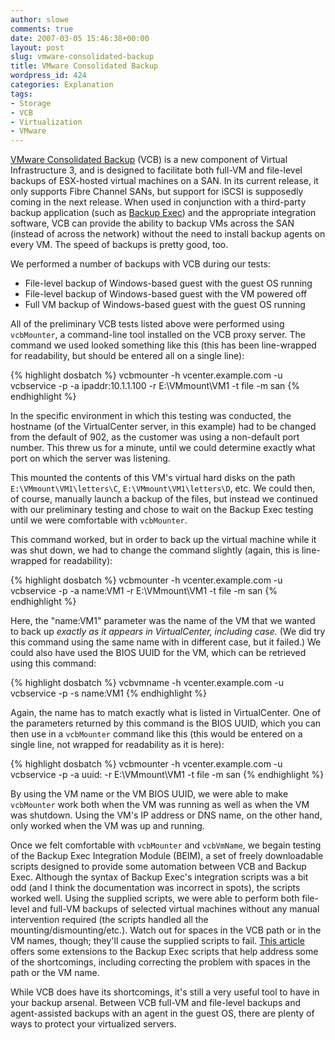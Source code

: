 ```yaml
---
author: slowe
comments: true
date: 2007-03-05 15:46:38+00:00
layout: post
slug: vmware-consolidated-backup
title: VMware Consolidated Backup
wordpress_id: 424
categories: Explanation
tags:
- Storage
- VCB
- Virtualization
- VMware
---
```


[VMware Consolidated Backup](http://www.vmware.com/products/vi/consolidated_backup.html) (VCB) is a new component of Virtual Infrastructure 3, and is designed to facilitate both full-VM and file-level backups of ESX-hosted virtual machines on a SAN. In its current release, it only supports Fibre Channel SANs, but support for iSCSI is supposedly coming in the next release. When used in conjunction with a third-party backup application (such as [Backup Exec](http://www.symantec.com/backupexec/index.jsp)) and the appropriate integration software, VCB can provide the ability to backup VMs across the SAN (instead of across the network) without the need to install backup agents on every VM. The speed of backups is pretty good, too.

We performed a number of backups with VCB during our tests:

* File-level backup of Windows-based guest with the guest OS running  
* File-level backup of Windows-based guest with the VM powered off  
* Full VM backup of Windows-based guest with the guest OS running

All of the preliminary VCB tests listed above were performed using `vcbMounter`, a command-line tool installed on the VCB proxy server. The command we used looked something like this (this has been line-wrapped for readability, but should be entered all on a single line):

{% highlight dosbatch %}
vcbmounter -h vcenter.example.com -u vcbservice 
-p <password> -a ipaddr:10.1.1.100 -r E:\VMmount\VM1 
-t file -m san
{% endhighlight %}

In the specific environment in which this testing was conducted, the hostname (of the VirtualCenter server, in this example) had to be changed from the default of 902, as the customer was using a non-default port number. This threw us for a minute, until we could determine exactly what port on which the server was listening.

This mounted the contents of this VM's virtual hard disks on the path `E:\VMmount\VM1\letters\C`, `E:\VMmount\VM1\letters\D`, etc. We could then, of course, manually launch a backup of the files, but instead we continued with our preliminary testing and chose to wait on the Backup Exec testing until we were comfortable with `vcbMounter`.

This command worked, but in order to back up the virtual machine while it was shut down, we had to change the command slightly (again, this is line-wrapped for readability):

{% highlight dosbatch %}
vcbmounter -h vcenter.example.com -u vcbservice 
-p <password> -a name:VM1 -r E:\VMmount\VM1 
-t file -m san
{% endhighlight %}

Here, the "name:VM1" parameter was the name of the VM that we wanted to back up _exactly as it appears in VirtualCenter, including case._ (We did try this command using the same name with in different case, but it failed.) We could also have used the BIOS UUID for the VM, which can be retrieved using this command:

{% highlight dosbatch %}
vcbvmname -h vcenter.example.com -u vcbservice 
-p <password> -s name:VM1
{% endhighlight %}

Again, the name has to match exactly what is listed in VirtualCenter. One of the parameters returned by this command is the BIOS UUID, which you can then use in a `vcbMounter` command like this (this would be entered on a single line, not wrapped for readability as it is here):

{% highlight dosbatch %}
vcbmounter -h vcenter.example.com -u vcbservice 
-p <password> -a uuid:<BIOS UUID> -r E:\VMmount\VM1 
-t file -m san
{% endhighlight %}

By using the VM name or the VM BIOS UUID, we were able to make `vcbMounter` work both when the VM was running as well as when the VM was shutdown. Using the VM's IP address or DNS name, on the other hand, only worked when the VM was up and running.

Once we felt comfortable with `vcbMounter` and `vcbVmName`, we begain testing of the Backup Exec Integration Module (BEIM), a set of freely downloadable scripts designed to provide some automation between VCB and Backup Exec. Although the syntax of Backup Exec's integration scripts was a bit odd (and I think the documentation was incorrect in spots), the scripts worked well. Using the supplied scripts, we were able to perform both file-level and full-VM backups of selected virtual machines without any manual intervention required (the scripts handled all the mounting/dismounting/etc.). Watch out for spaces in the VCB path or in the VM names, though; they'll cause the supplied scripts to fail. [This article](http://searchservervirtualization.techtarget.com/tip/0,289483,sid94_gci1233940,00.html) offers some extensions to the Backup Exec scripts that help address some of the shortcomings, including correcting the problem with spaces in the path or the VM name.

While VCB does have its shortcomings, it's still a very useful tool to have in your backup arsenal. Between VCB full-VM and file-level backups and agent-assisted backups with an agent in the guest OS, there are plenty of ways to protect your virtualized servers.
